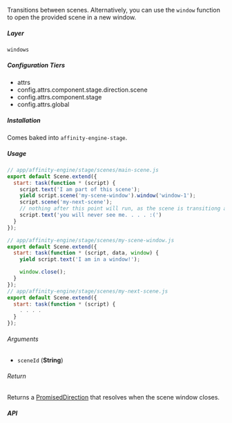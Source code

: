 Transitions between scenes. Alternatively, you can use the `window` function to open the provided scene in a new window.

##### Layer

`windows`

##### Configuration Tiers

* attrs
* config.attrs.component.stage.direction.scene
* config.attrs.component.stage
* config.attrs.global

##### Installation

Comes baked into `affinity-engine-stage`.

##### Usage

```js
// app/affinity-engine/stage/scenes/main-scene.js
export default Scene.extend({
  start: task(function * (script) {
    script.text('I am part of this scene');
    yield script.scene('my-scene-window').window('window-1');
    script.scene('my-next-scene');
    // nothing after this point will run, as the scene is transitiong away
    script.text('you will never see me. . . . :(')
  }
});

// app/affinity-engine/stage/scenes/my-scene-window.js
export default Scene.extend({
  start: task(function * (script, data, window) {
    yield script.text('I am in a window!');

    window.close();
  }
});
// app/affinity-engine/stage/scenes/my-next-scene.js
export default Scene.extend({
  start: task(function * (script) {
    . . . .
  }
});
```

###### Arguments

* `sceneId` (**String**)

###### Return

Returns a [PromisedDirection](#/components/stage/directions?anchor=promised_direction) that resolves when the scene window closes.

##### API
